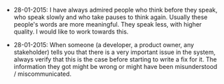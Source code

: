 * 28-01-2015: I have always admired people who think before they speak, who speak slowly and who take pauses to think again. Usually these people's words are more meaningful. They speak less, with higher quality. I would like to work towards this.

* 28-01-2015: When someone (a developer, a product owner, any stakeholder) tells you that there is a very important issue in the system, always verify that this is the case before starting to write a fix for it. The information they got might be wrong or might have been misunderstood / miscommunicated.
